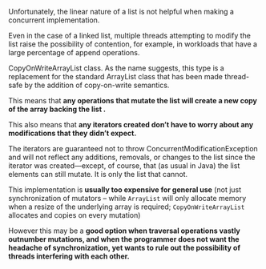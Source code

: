 Unfortunately, the linear nature of a list is not helpful when making a concurrent implementation.

Even in the case of a linked list, multiple threads attempting to modify the list raise the possibility of contention, for example, in workloads that have a large percentage of append operations.

CopyOnWriteArrayList class. As the name suggests, this type is a replacement for the standard ArrayList class that has been made thread-safe by the addition of copy-on-write semantics.

This means that **any operations that mutate the list will create a new copy of the array backing the list .**

This also means that **any iterators created don’t have to worry about any modifications that they didn’t expect.**

The iterators are guaranteed not to throw ConcurrentModificationException and will not reflect any additions, removals, or changes to the list since the iterator was created—except, of course, that (as usual in Java) the list elements can still mutate. It is only the list that cannot.

This implementation is **usually too expensive for general use** (not just synchronization of mutators – while `ArrayList` will only allocate memory when a resize of the underlying array is required; `CopyOnWriteArrayList` allocates and copies on every mutation)

However this may be a **good option when traversal operations vastly outnumber mutations, and when the programmer does not want the headache of synchronization, yet wants to rule out the possibility of threads interfering with each other.**